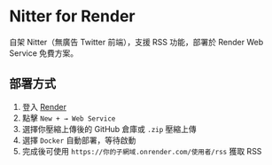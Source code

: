 # Nitter for Render

自架 Nitter（無廣告 Twitter 前端），支援 RSS 功能，部署於 Render Web Service 免費方案。

## 部署方式

1. 登入 [Render](https://dashboard.render.com)
2. 點擊 `New + → Web Service`
3. 選擇你壓縮上傳後的 GitHub 倉庫或 `.zip` 壓縮上傳
4. 選擇 `Docker` 自動部署，等待啟動
5. 完成後可使用 `https://你的子網域.onrender.com/使用者/rss` 獲取 RSS
